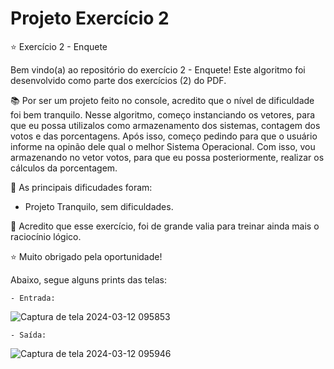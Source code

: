 <h1>Projeto Exercício 2</h1>

⭐ Exercício 2 - Enquete

Bem vindo(a) ao repositório do exercício 2 - Enquete! Este algoritmo foi desenvolvido como parte dos exercícios (2) do PDF.

📚 Por ser um projeto feito no console, acredito que o nível de dificuldade foi bem tranquilo. Nesse algoritmo, começo instanciando os vetores, para que eu possa utilizalos como armazenamento dos sistemas, contagem dos votos e das porcentagens. Após isso, começo
pedindo para que o usuário informe na opinão dele qual o melhor Sistema Operacional. Com isso, vou armazenando no vetor votos, para que eu possa posteriormente, realizar os cálculos da porcentagem.

🔷 As principais dificudades foram: 
<br>

- Projeto Tranquilo, sem dificuldades.

🌱 Acredito que esse exercício, foi de grande valia para treinar ainda mais o raciocínio lógico. 

⭐ Muito obrigado pela oportunidade! 

Abaixo, segue alguns prints das telas: 

    - Entrada: 

![Captura de tela 2024-03-12 095853](https://github.com/Fehmauri/Exercicio2/assets/109230539/36c40be1-2d80-4d1b-b1b7-182a1df7a1f7)

    - Saída: 

![Captura de tela 2024-03-12 095946](https://github.com/Fehmauri/Exercicio2/assets/109230539/4543972f-4ed5-42d4-8975-1258cfe80e9d)



